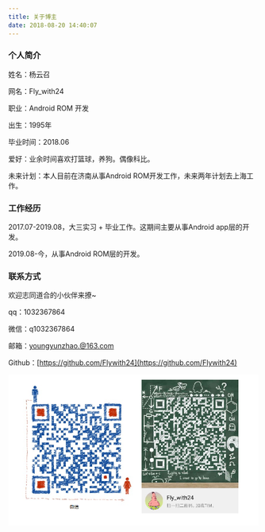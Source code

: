 ```yaml
---
title: 关于博主
date: 2018-08-20 14:40:07
---
```


### 个人简介

姓名：杨云召

网名：Fly_with24

职业：Android ROM 开发

出生：1995年

毕业时间：2018.06

爱好：业余时间喜欢打篮球，养狗。偶像科比。

未来计划：本人目前在济南从事Android ROM开发工作，未来两年计划去上海工作。

### 工作经历

2017.07-2019.08，大三实习 + 毕业工作。这期间主要从事Android app层的开发。

2019.08-今，从事Android ROM层的开发。

### 联系方式

欢迎志同道合的小伙伴来撩~

qq：1032367864

微信：q1032367864

邮箱：youngyunzhao.@163.com

Github：[https://github.com/Flywith24](https://github.com/Flywith24)

![联系方式](index/im.png)
